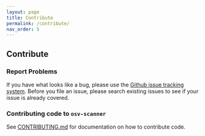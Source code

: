 ```yaml
---
layout: page
title: Contribute
permalink: /contribute/
nav_order: 5
---
```

## Contribute

### Report Problems
If you have what looks like a bug, please use the [Github issue tracking system](https://github.com/ossf/scorecard/issues). Before you file an issue, please search existing issues to see if your issue is already covered.

### Contributing code to `osv-scanner`

See [CONTRIBUTING.md](CONTRIBUTING.md) for documentation on how to contribute code.
